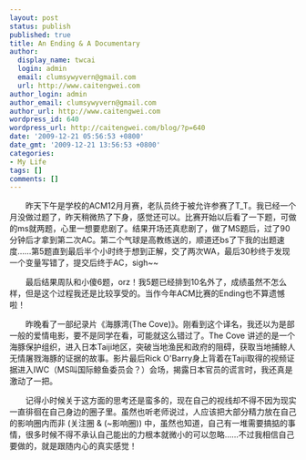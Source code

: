 ```yaml
---
layout: post
status: publish
published: true
title: An Ending & A Documentary
author:
  display_name: twcai
  login: admin
  email: clumsywyvern@gmail.com
  url: http://www.caitengwei.com
author_login: admin
author_email: clumsywyvern@gmail.com
author_url: http://www.caitengwei.com
wordpress_id: 640
wordpress_url: http://caitengwei.com/blog/?p=640
date: '2009-12-21 05:56:53 +0800'
date_gmt: '2009-12-21 13:56:53 +0800'
categories:
- My Life
tags: []
comments: []
---
```

<p>　　昨天下午是学校的ACM12月月赛，老队员终于被允许参赛了T_T。我已经一个月没做过题了，昨天稍微热了下身，感觉还可以。比赛开始以后看了一下题，可做的ms就两题，心里一想要悲剧了。结果开场还真悲剧了，做了MS题后，过了90分钟后才拿到第二次AC。第二个气球是高教练送的，顺道还bs了下我的出题速度&hellip;&hellip;第5题直到最后半个小时终于想到正解，交了两次WA，最后30秒终于发现一个变量写错了，提交后终于AC，sigh~~</p>
<p>　　最后结果周队和小傻6题，orz！我5题已经排到10名外了，成绩虽然不怎么样，但是这个过程我还是比较享受的。当作今年ACM比赛的Ending也不算遗憾啦！</p>
<p>　　昨晚看了一部纪录片《海豚湾(The Cove)》。刚看到这个译名，我还以为是部一般的爱情电影，要不是同学在看，可能就这么错过了。The Cove 讲述的是一个海豚保护组织，进入日本Taiji地区，突破当地渔民和政府的阻碍，获取当地捕鲸人无情屠戮海豚的证据的故事。影片最后Rick O'Barry身上背着在Taiji取得的视频证据进入IWC（MS叫国际鲸鱼委员会？）会场，揭露日本官员的谎言时，我还真是激动了一把。</p>
<p>　　记得小时候关于这方面的思考还是蛮多的，现在自己的视线却不得不因为现实一直徘徊在自己身边的圈子里。虽然也听老师说过，人应该把大部分精力放在自己的影响圈内而非 (关注圈 & (~影响圈)) 中，虽然也知道，自己有一堆需要搞掂的事情，很多时候不得不承认自己能出的力根本就微小的可以忽略&hellip;&hellip;不过我相信自己要做的，就是跟随内心的真实感觉！</p>
